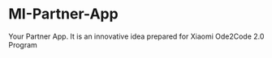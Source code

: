 # MI-Partner-App
Your Partner App. It is an innovative idea prepared for Xiaomi Ode2Code 2.0 Program
